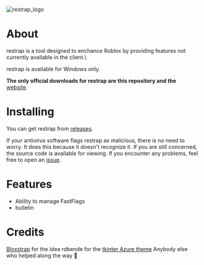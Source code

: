 ![restrap_logo](https://github.com/user-attachments/assets/5f9291a5-f801-4a77-bc5e-cb65435f9245)

# About

restrap is a tool designed to enchance Roblox by providing features not currently available in the client.\

restrap is available for Windows only.

**The only official downloads for restrap are this repository and the** [website](https://sites.google.com/view/restrap-roblox).

# Installing

You can get restrap from [releases](https://github.com/itstheguy4873/restrap/releases).

If your antivirus software flags restrap as malicious, there is no need to worry.
It does this because it doesn't recognize it. If you are still concerned, the  source code is available for viewing.
If you encounter any problems, feel free to open an [issue](https://github.com/itstheguy4873/restrap/issues).

# Features

* Ability to manage FastFlags
* bulletin

# Credits

[Bloxstrap](https://github.com/bloxstraplabs/bloxstrap/) for the idea
rdbende for the [tkinter Azure theme](https://github.com/rdbende/Azure-ttk-theme)
Anybody else who helped along the way 🙂

